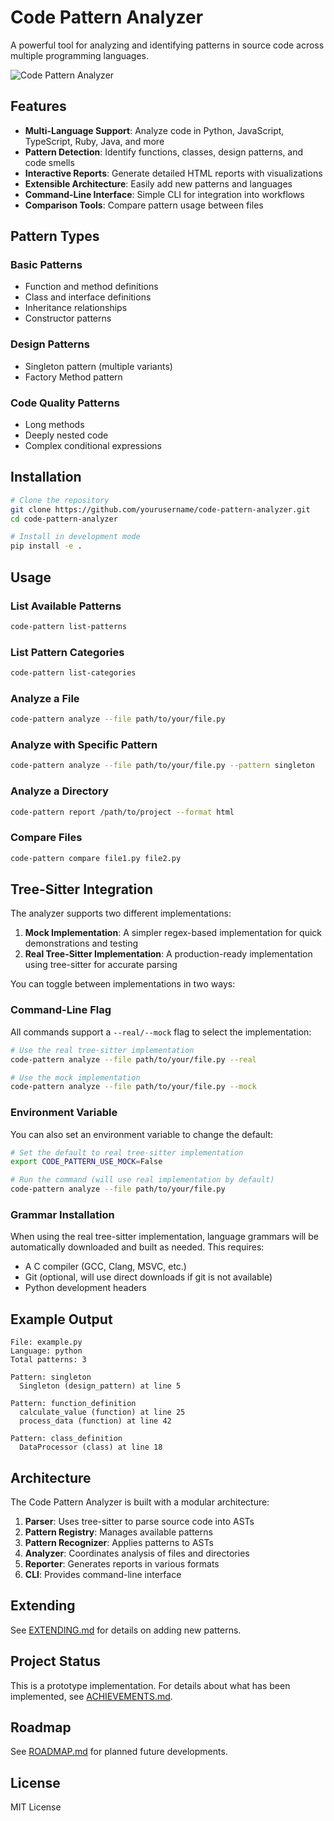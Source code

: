 # Code Pattern Analyzer

A powerful tool for analyzing and identifying patterns in source code across multiple programming languages.

![Code Pattern Analyzer](https://img.shields.io/badge/Status-Prototype-blue)

## Features

- **Multi-Language Support**: Analyze code in Python, JavaScript, TypeScript, Ruby, Java, and more
- **Pattern Detection**: Identify functions, classes, design patterns, and code smells
- **Interactive Reports**: Generate detailed HTML reports with visualizations
- **Extensible Architecture**: Easily add new patterns and languages
- **Command-Line Interface**: Simple CLI for integration into workflows
- **Comparison Tools**: Compare pattern usage between files

## Pattern Types

### Basic Patterns
- Function and method definitions
- Class and interface definitions
- Inheritance relationships
- Constructor patterns

### Design Patterns
- Singleton pattern (multiple variants)
- Factory Method pattern

### Code Quality Patterns
- Long methods
- Deeply nested code
- Complex conditional expressions

## Installation

```bash
# Clone the repository
git clone https://github.com/yourusername/code-pattern-analyzer.git
cd code-pattern-analyzer

# Install in development mode
pip install -e .
```

## Usage

### List Available Patterns

```bash
code-pattern list-patterns
```

### List Pattern Categories

```bash
code-pattern list-categories
```

### Analyze a File

```bash
code-pattern analyze --file path/to/your/file.py
```

### Analyze with Specific Pattern

```bash
code-pattern analyze --file path/to/your/file.py --pattern singleton
```

### Analyze a Directory

```bash
code-pattern report /path/to/project --format html
```

### Compare Files

```bash
code-pattern compare file1.py file2.py
```

## Tree-Sitter Integration

The analyzer supports two different implementations:

1. **Mock Implementation**: A simpler regex-based implementation for quick demonstrations and testing
2. **Real Tree-Sitter Implementation**: A production-ready implementation using tree-sitter for accurate parsing

You can toggle between implementations in two ways:

### Command-Line Flag

All commands support a `--real/--mock` flag to select the implementation:

```bash
# Use the real tree-sitter implementation
code-pattern analyze --file path/to/your/file.py --real

# Use the mock implementation
code-pattern analyze --file path/to/your/file.py --mock
```

### Environment Variable

You can also set an environment variable to change the default:

```bash
# Set the default to real tree-sitter implementation
export CODE_PATTERN_USE_MOCK=False

# Run the command (will use real implementation by default)
code-pattern analyze --file path/to/your/file.py
```

### Grammar Installation

When using the real tree-sitter implementation, language grammars will be automatically downloaded and built as needed. This requires:

- A C compiler (GCC, Clang, MSVC, etc.)
- Git (optional, will use direct downloads if git is not available)
- Python development headers

## Example Output

```
File: example.py
Language: python
Total patterns: 3

Pattern: singleton
  Singleton (design_pattern) at line 5

Pattern: function_definition
  calculate_value (function) at line 25
  process_data (function) at line 42

Pattern: class_definition
  DataProcessor (class) at line 18
```

## Architecture

The Code Pattern Analyzer is built with a modular architecture:

1. **Parser**: Uses tree-sitter to parse source code into ASTs
2. **Pattern Registry**: Manages available patterns
3. **Pattern Recognizer**: Applies patterns to ASTs
4. **Analyzer**: Coordinates analysis of files and directories
5. **Reporter**: Generates reports in various formats
6. **CLI**: Provides command-line interface

## Extending

See [EXTENDING.md](EXTENDING.md) for details on adding new patterns.

## Project Status

This is a prototype implementation. For details about what has been implemented, see [ACHIEVEMENTS.md](ACHIEVEMENTS.md).

## Roadmap

See [ROADMAP.md](ROADMAP.md) for planned future developments.

## License

MIT License